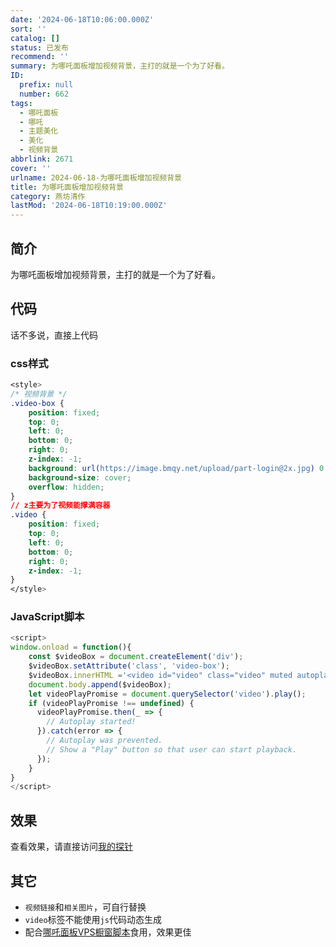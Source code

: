 ```yaml
---
date: '2024-06-18T10:06:00.000Z'
sort: ''
catalog: []
status: 已发布
recommend: ''
summary: 为哪吒面板增加视频背景，主打的就是一个为了好看。
ID:
  prefix: null
  number: 662
tags:
  - 哪吒面板
  - 哪吒
  - 主题美化
  - 美化
  - 视频背景
abbrlink: 2671
cover: ''
urlname: 2024-06-18-为哪吒面板增加视频背景
title: 为哪吒面板增加视频背景
category: 燕坊清作
lastMod: '2024-06-18T10:19:00.000Z'
---
```


## 简介


为哪吒面板增加视频背景，主打的就是一个为了好看。


## 代码


话不多说，直接上代码


### css样式


```css
<style>
/* 视频背景 */
.video-box {
    position: fixed;
    top: 0;
    left: 0;
    bottom: 0;
    right: 0;
    z-index: -1;
    background: url(https://image.bmqy.net/upload/part-login@2x.jpg) 0 0 no-repeat;
    background-size: cover;
    overflow: hidden;
}
// z主要为了视频能撑满容器
.video {
    position: fixed;
    top: 0;
    left: 0;
    bottom: 0;
    right: 0;
    z-index: -1;
}
</style>
```


### JavaScript脚本


```javascript
<script>
window.onload = function(){
	const $videoBox = document.createElement('div');
	$videoBox.setAttribute('class', 'video-box');
	$videoBox.innerHTML ='<video id="video" class="video" muted autoplay loop src="https://image.bmqy.net/upload/top.mp4"></video>';
	document.body.append($videoBox);
	let videoPlayPromise = document.querySelector('video').play();
	if (videoPlayPromise !== undefined) {
	  videoPlayPromise.then(_ => {
	    // Autoplay started!
	  }).catch(error => {
	    // Autoplay was prevented.
	    // Show a "Play" button so that user can start playback.
	  });
	}
}
</script>
```


## 效果


查看效果，请直接访问[我的探针](https://nezha.887776.xyz/)


## 其它

- `视频链接`和`相关图片`，可自行替换
- `video`标签不能使用`js`代码动态生成
- 配合[哪吒面板VPS橱窗脚本](https://www.bmqy.net/2665.html)食用，效果更佳

